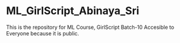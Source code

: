 # ML_GirlScript_Abinaya_Sri

This is the repository for ML Course, GirlScript Batch-10
Accesible to Everyone because it is public.
